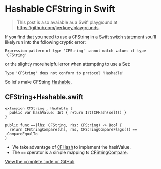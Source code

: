 # Hashable CFString in Swift

> This post is also available as a Swift playground at https://github.com/jverkoey/playgrounds.

If you find that you need to use a CFString in a Swift switch statement you'll likely run into the following cryptic error:

    Expression pattern of type 'CFString' cannot match values of type 'CFString'

or the slightly more helpful error when attempting to use a Set<CFString>:

    Type 'CFString' does not conform to protocol 'Hashable'

So let's make CFString [Hashable].

## CFString+Hashable.swift

```language-swift
extension CFString : Hashable {
  public var hashValue: Int { return Int(CFHash(self)) }
}

public func ==(lhs: CFString, rhs: CFString) -> Bool {
  return CFStringCompare(lhs, rhs, CFStringCompareFlags()) == .CompareEqualTo
}
```

- We take advantage of [CFHash] to implement the hashValue.
- The `==` operator is a simple mapping to [CFStringCompare].

[View the complete code on GitHub](https://gist.github.com/jverkoey/afc73edaf0f60fc180ad)

[Hashable]: http://swiftdoc.org/v2.0/protocol/Hashable/
[CFHash]: https://developer.apple.com/library/prerelease/ios/documentation/CoreFoundation/Reference/CFTypeRef/index.html#//apple_ref/c/func/CFHash
[CFStringCompare]: https://developer.apple.com/library/mac/documentation/CoreFoundation/Reference/CFStringRef/#//apple_ref/c/func/CFStringCompare
